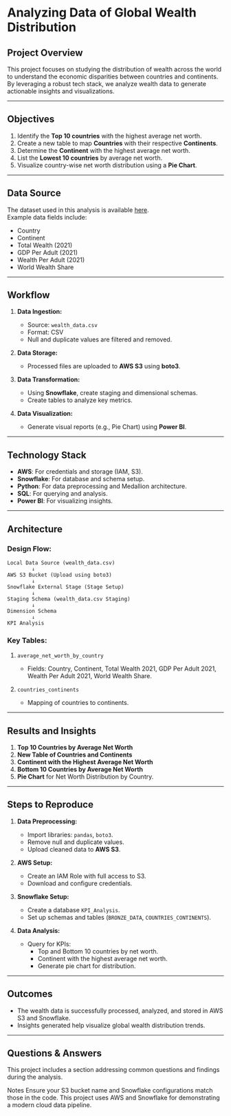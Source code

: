 
# Analyzing Data of Global Wealth Distribution

## Project Overview
This project focuses on studying the distribution of wealth across the world to understand the economic disparities between countries and continents. By leveraging a robust tech stack, we analyze wealth data to generate actionable insights and visualizations.

---

## Objectives
1. Identify the **Top 10 countries** with the highest average net worth.
2. Create a new table to map **Countries** with their respective **Continents**.
3. Determine the **Continent** with the highest average net worth.
4. List the **Lowest 10 countries** by average net worth.
5. Visualize country-wise net worth distribution using a **Pie Chart**.

---

## Data Source
The dataset used in this analysis is available [here](#).  
Example data fields include:  
- Country  
- Continent  
- Total Wealth (2021)  
- GDP Per Adult (2021)  
- Wealth Per Adult (2021)  
- World Wealth Share  

---

## Workflow

1. **Data Ingestion:**
   - Source: `wealth_data.csv`
   - Format: CSV  
   - Null and duplicate values are filtered and removed.

2. **Data Storage:**
   - Processed files are uploaded to **AWS S3** using **boto3**.

3. **Data Transformation:**
   - Using **Snowflake**, create staging and dimensional schemas.
   - Create tables to analyze key metrics.

4. **Data Visualization:**
   - Generate visual reports (e.g., Pie Chart) using **Power BI**.

---

## Technology Stack
- **AWS**: For credentials and storage (IAM, S3).  
- **Snowflake**: For database and schema setup.  
- **Python**: For data preprocessing and Medallion architecture.  
- **SQL**: For querying and analysis.  
- **Power BI**: For visualizing insights.

---

## Architecture

### Design Flow:
```
Local Data Source (wealth_data.csv)
        ↓
AWS S3 Bucket (Upload using boto3)
        ↓
Snowflake External Stage (Stage Setup)
        ↓
Staging Schema (wealth_data.csv Staging)
        ↓
Dimension Schema
        ↓
KPI Analysis
```

### Key Tables:
1. `average_net_worth_by_country`  
   - Fields: Country, Continent, Total Wealth 2021, GDP Per Adult 2021, Wealth Per Adult 2021, World Wealth Share.  

2. `countries_continents`  
   - Mapping of countries to continents.

---

## Results and Insights
1. **Top 10 Countries by Average Net Worth**  
2. **New Table of Countries and Continents**  
3. **Continent with the Highest Average Net Worth**  
4. **Bottom 10 Countries by Average Net Worth**  
5. **Pie Chart** for Net Worth Distribution by Country.

---

## Steps to Reproduce

1. **Data Preprocessing:**
   - Import libraries: `pandas`, `boto3`.
   - Remove null and duplicate values.
   - Upload cleaned data to **AWS S3**.

2. **AWS Setup:**
   - Create an IAM Role with full access to S3.
   - Download and configure credentials.

3. **Snowflake Setup:**
   - Create a database `KPI_Analysis`.
   - Set up schemas and tables (`BRONZE_DATA`, `COUNTRIES_CONTINENTS`).

4. **Data Analysis:**
   - Query for KPIs:
     - Top and Bottom 10 countries by net worth.
     - Continent with the highest average net worth.
     - Generate pie chart for distribution.

---

## Outcomes
- The wealth data is successfully processed, analyzed, and stored in AWS S3 and Snowflake.
- Insights generated help visualize global wealth distribution trends.

---

## Questions & Answers
This project includes a section addressing common questions and findings during the analysis.

Notes Ensure your S3 bucket name and Snowflake configurations match those in the code. This project uses AWS and Snowflake for demonstrating a modern cloud data pipeline.
